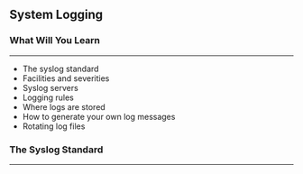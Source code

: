 ## System Logging

### What Will You Learn

*****

* The syslog standard
* Facilities and severities
* Syslog servers
* Logging rules
* Where logs are stored
* How to generate your own log messages
* Rotating log files

### The Syslog Standard

*****